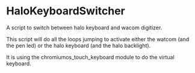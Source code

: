 # HaloKeyboardSwitcher
A script to switch between halo keyboard and wacom digitizer.

This script will do all the loops jumping to activate either the watcom (and
the pen led) or the halo keyboard (and the halo backlight).

It is using the chromiumos_touch_keyboard module to do the virtual keyboard.
